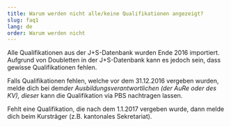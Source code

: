 ```yaml
---
title: Warum werden nicht alle/keine Qualifikationen angezeigt?
slug: faq1
lang: de
order: Warum werden nicht
---
```


Alle Qualifikationen aus der J+S-Datenbank wurden Ende 2016 importiert. Aufgrund von Doubletten in der J+S-Datenbank kann es jedoch sein, dass gewisse Qualifikationen fehlen.

Falls Qualifikationen fehlen, welche vor dem 31.12.2016 vergeben wurden, melde dich bei dem*der Ausbildungsverantwortlichen (der AuRe oder des KV), diese*r kann die Qualifikation via PBS nachtragen lassen.

Fehlt eine Qualifikation, die nach dem 1.1.2017 vergeben wurde, dann melde dich beim Kursträger (z.B. kantonales Sekretariat).
